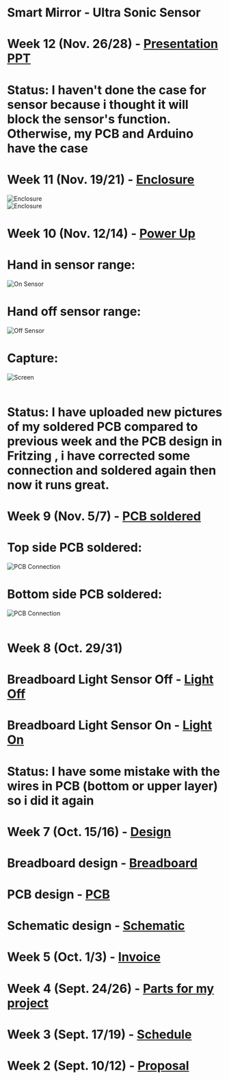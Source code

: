 # Smart Mirror - Ultra Sonic Sensor
 
# Week 12 (Nov. 26/28) - [Presentation PPT](https://github.com/minhnguyen999/Smart-Mirror/blob/master/documentation/PresentationMinh1.zip)
# Status: I haven't done the case for sensor because i thought it will block the sensor's function. Otherwise, my PCB and Arduino have the case
# Week 11 (Nov. 19/21) - [Enclosure](https://github.com/minhnguyen999/Smart-Mirror/blob/master/documentation/box.cdr)
<img src = "https://github.com/minhnguyen999/Smart-Mirror/blob/master/documentation/76695280_2584352488312784_4169567359196987392_n.jpg" alt = "Enclosure"><br>
<img src = "https://github.com/minhnguyen999/Smart-Mirror/blob/master/documentation/78144317_439658750079834_1033063986876121088_n.jpg" alt = "Enclosure"><br>
# Week 10 (Nov. 12/14) - [Power Up](https://github.com/minhnguyen999/Smart-Mirror/blob/master/documentation/on.jpg)
# Hand in sensor range:
<img src = "documentation/on.jpg" alt = "On Sensor"><br>
# Hand off sensor range:
<img src = "documentation/off.jpg" alt = "Off Sensor"><br>
# Capture:
<img src = "documentation/Capture.PNG" alt = "Screen"><br><br>
# Status: I have uploaded new pictures of my soldered PCB compared to previous week and the PCB design in Fritzing , i have corrected some connection and soldered again then now it runs great.
# Week 9 (Nov. 5/7) - [PCB soldered](https://github.com/minhnguyen999/Smart-Mirror/blob/master/documentation/74580334_780354939059517_512763702949183488_n.jpg)
# Top side PCB soldered:
<img src = "documentation/sidetop.jpg" alt = "PCB Connection"><br>
# Bottom side PCB soldered:
<img src = "documentation/sidebottom.jpg" alt = "PCB Connection"><br><br>
# Week 8 (Oct. 29/31) 
# Breadboard Light Sensor Off - [Light Off](https://github.com/minhnguyen999/Smart-Mirror/blob/master/documentation/IMG_4305.jpg)
# Breadboard Light Sensor On - [Light On](https://github.com/minhnguyen999/Smart-Mirror/blob/master/documentation/IMG_4309.jpg)<br>
# Status: I have some mistake with the wires in PCB (bottom or upper layer) so i did it again
# Week 7 (Oct. 15/16) - [Design](https://github.com/minhnguyen999/Smart-Mirror/blob/master/documentation/TuanMinhNguyen2.fzz)
# Breadboard design - [Breadboard](https://github.com/minhnguyen999/Smart-Mirror/blob/master/documentation/breadboard1.png)
# PCB design - [PCB](https://github.com/minhnguyen999/Smart-Mirror/blob/master/documentation/TuanMinhNguyen_pcbNEW.png)
# Schematic design - [Schematic](https://github.com/minhnguyen999/Smart-Mirror/blob/master/documentation/TuanMinhNguyen_schem1.png)<br>

# Week 5 (Oct. 1/3) - [Invoice](https://github.com/minhnguyen999/Smart-Mirror/blob/master/documentation/CENG317%20-%20PartsforProjectInvoice1.docx)<br>

# Week 4 (Sept. 24/26) - [Parts for my project](https://github.com/minhnguyen999/Smart-Mirror/blob/master/documentation/CENG317-PartsForSmartMirror.xlsx)<br>

# Week 3 (Sept. 17/19) - [Schedule](https://github.com/minhnguyen999/Smart-Mirror/blob/master/documentation/CENG317-schedule.mpp)<br>

# Week 2 (Sept. 10/12) - [Proposal](https://github.com/minhnguyen999/Smart-Mirror/blob/master/documentation/CENG-317-Proposal-Official.xlsx)<br>

